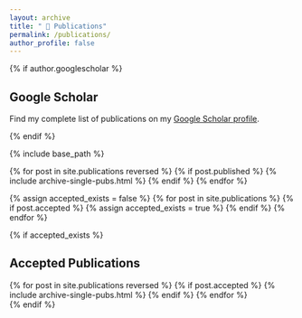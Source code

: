 ```yaml
---
layout: archive
title: " 📜 Publications"
permalink: /publications/
author_profile: false
---
```


<script src="https://cdn.jsdelivr.net/npm/chart.js"></script>

{% if author.googlescholar %}
  <section>
    <h2>Google Scholar</h2>
    <p>Find my complete list of publications on my <a href="{{author.googlescholar}}" target="_blank" rel="noopener noreferrer">Google Scholar profile</a>.</p>
  </section>
{% endif %}

{% include base_path %}



<section>
  {% for post in site.publications reversed %}
    {% if post.published %} 
       {% include archive-single-pubs.html %}
    {% endif %}
  {% endfor %}
</section>

{% assign accepted_exists = false %}
{% for post in site.publications %}
  {% if post.accepted %}
    {% assign accepted_exists = true %}
  {% endif %}
{% endfor %}

{% if accepted_exists %}
  <section>
    <h2>Accepted Publications</h2>
    {% for post in site.publications reversed %}
      {% if post.accepted %} 
         {% include archive-single-pubs.html %}
      {% endif %}
    {% endfor %}
  </section>
{% endif %}



